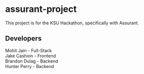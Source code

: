 # assurant-project
This project is for the KSU Hackathon, specifically with Assurant.  

## Developers
Mohit Jain - Full-Stack  
Jake Cashion - Frontend  
Brandon Dulag - Backend  
Hunter Perry - Backend
